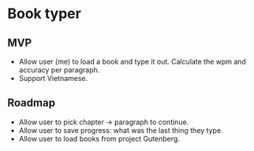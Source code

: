 # Book typer

## MVP

- Allow user (me) to load a book and type it out. Calculate the wpm and accuracy per paragraph.
- Support Vietnamese.

## Roadmap

- Allow user to pick chapter -> paragraph to continue.
- Allow user to save progress: what was the last thing they type.
- Allow user to load books from project Gutenberg.
